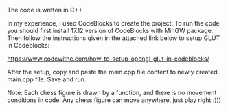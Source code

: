 The code is written in C++

In my experience, I used CodeBlocks to create the project. 
To run the code you should first install 17.12 version of CodeBlocks with MinGW package. 
Then follow the instructions given in the attached link below to setup GLUT in Codeblocks:

https://www.codewithc.com/how-to-setup-opengl-glut-in-codeblocks/

After the setup, copy and paste the main.cpp file content to newly created main.cpp file. Save and run. 

Note: Each chess figure is drawn by a function, and there is no movement conditions in code. Any chess figure can move anywhere, just play right :)))

